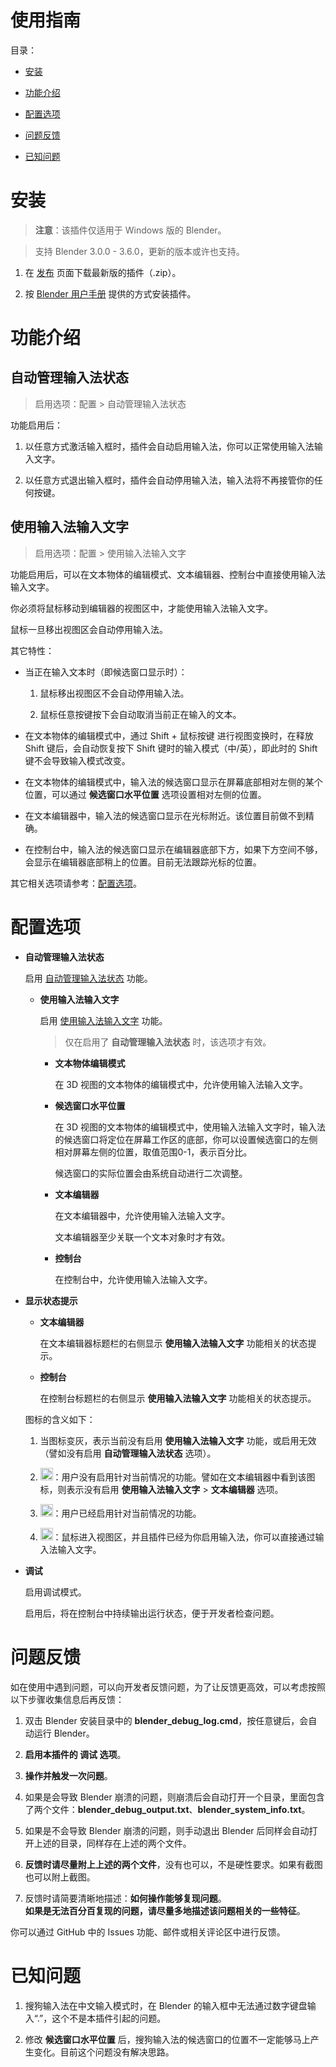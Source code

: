 # 使用指南

目录：

- [安装](#安装)

- [功能介绍](#功能介绍)

- [配置选项](#配置选项)

- [问题反馈](#问题反馈)

- [已知问题](#已知问题)

# 安装

> **注意**：该插件仅适用于 Windows 版的 Blender。

> 支持 Blender 3.0.0 - 3.6.0，更新的版本或许也支持。

1. 在 [发布](https://github.com/Arius-Cr/wire_ext_blender_fix_ime/releases) 页面下载最新版的插件（.zip）。

2. 按 [Blender 用户手册](https://docs.blender.org/manual/zh-hans/3.5/editors/preferences/addons.html#installing-add-ons) 提供的方式安装插件。

# 功能介绍

## 自动管理输入法状态

> 启用选项：配置 > 自动管理输入法状态

功能启用后：

1. 以任意方式激活输入框时，插件会自动启用输入法，你可以正常使用输入法输入文字。

2. 以任意方式退出输入框时，插件会自动停用输入法，输入法将不再接管你的任何按键。

## 使用输入法输入文字

> 启用选项：配置 > 使用输入法输入文字

功能启用后，可以在文本物体的编辑模式、文本编辑器、控制台中直接使用输入法输入文字。

你必须将鼠标移动到编辑器的视图区中，才能使用输入法输入文字。

鼠标一旦移出视图区会自动停用输入法。

其它特性：

- 当正在输入文本时（即候选窗口显示时）：

    1. 鼠标移出视图区不会自动停用输入法。

    2. 鼠标任意按键按下会自动取消当前正在输入的文本。

- 在文本物体的编辑模式中，通过 Shift + 鼠标按键 进行视图变换时，在释放 Shift 键后，会自动恢复按下 Shift 键时的输入模式（中/英），即此时的 Shift 键不会导致输入模式改变。

- 在文本物体的编辑模式中，输入法的候选窗口显示在屏幕底部相对左侧的某个位置，可以通过 **候选窗口水平位置** 选项设置相对左侧的位置。

- 在文本编辑器中，输入法的候选窗口显示在光标附近。该位置目前做不到精确。

- 在控制台中，输入法的候选窗口显示在编辑器底部下方，如果下方空间不够，会显示在编辑器底部稍上的位置。目前无法跟踪光标的位置。

其它相关选项请参考：[配置选项](#配置选项)。

# 配置选项

- **自动管理输入法状态**

    启用 [自动管理输入法状态](#自动管理输入法状态) 功能。

    - **使用输入法输入文字**

        启用 [使用输入法输入文字](#使用输入法输入文字) 功能。

        > 仅在启用了 **自动管理输入法状态** 时，该选项才有效。

        - **文本物体编辑模式**

            在 3D 视图的文本物体的编辑模式中，允许使用输入法输入文字。

        - **候选窗口水平位置**

            在 3D 视图的文本物体的编辑模式中，使用输入法输入文字时，输入法的候选窗口将定位在屏幕工作区的底部，你可以设置候选窗口的左侧相对屏幕左侧的位置，取值范围0-1，表示百分比。

            候选窗口的实际位置会由系统自动进行二次调整。

        - **文本编辑器**

            在文本编辑器中，允许使用输入法输入文字。

            文本编辑器至少关联一个文本对象时才有效。

        - **控制台**

            在控制台中，允许使用输入法输入文字。

- **显示状态提示**

    - **文本编辑器**

        在文本编辑器标题栏的右侧显示 **使用输入法输入文字** 功能相关的状态提示。

    - **控制台**

        在控制台标题栏的右侧显示 **使用输入法输入文字** 功能相关的状态提示。

    图标的含义如下：

    1. 当图标变灰，表示当前没有启用 **使用输入法输入文字** 功能，或启用无效（譬如没有启用 **自动管理输入法状态** 选项）。

    2. <p><image src="../images/state_icon_1.jpg" width=20 />：用户没有启用针对当前情况的功能。譬如在文本编辑器中看到该图标，则表示没有启用 <b>使用输入法输入文字</b> > <b>文本编辑器</b> 选项。</p>

    3. <p><image src="../images/state_icon_2.jpg" width=20 />：用户已经启用针对当前情况的功能。</p>

    4. <p><image src="../images/state_icon_3.jpg" width=20 />：鼠标进入视图区，并且插件已经为你启用输入法，你可以直接通过输入法输入文字。</p>

- **调试**

    启用调试模式。

    启用后，将在控制台中持续输出运行状态，便于开发者检查问题。

# 问题反馈

如在使用中遇到问题，可以向开发者反馈问题，为了让反馈更高效，可以考虑按照以下步骤收集信息后再反馈：

1. 双击 Blender 安装目录中的 **blender_debug_log.cmd**，按任意键后，会自动运行 Blender。

2. **启用本插件的 调试 选项**。

3. **操作并触发一次问题**。

4. 如果是会导致 Blender 崩溃的问题，则崩溃后会自动打开一个目录，里面包含了两个文件：**blender_debug_output.txt**、**blender_system_info.txt**。

5. 如果是不会导致 Blender 崩溃的问题，则手动退出 Blender 后同样会自动打开上述的目录，同样存在上述的两个文件。

6. **反馈时请尽量附上上述的两个文件**，没有也可以，不是硬性要求。如果有截图也可以附上截图。

7. 反馈时请简要清晰地描述：**如何操作能够复现问题**。<br />
**如果是无法百分百复现的问题，请尽量多地描述该问题相关的一些特征**。

你可以通过 GitHub 中的 Issues 功能、邮件或相关评论区中进行反馈。

# 已知问题

1. 搜狗输入法在中文输入模式时，在 Blender 的输入框中无法通过数字键盘输入“.”，这个不是本插件引起的问题。

2. 修改 **候选窗口水平位置** 后，搜狗输入法的候选窗口的位置不一定能够马上产生变化。目前这个问题没有解决思路。
